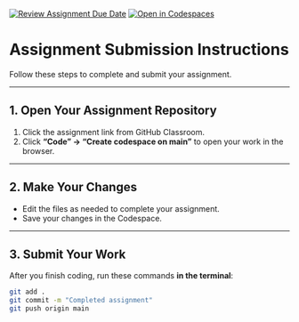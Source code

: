 [![Review Assignment Due Date](https://classroom.github.com/assets/deadline-readme-button-22041afd0340ce965d47ae6ef1cefeee28c7c493a6346c4f15d667ab976d596c.svg)](https://classroom.github.com/a/29fRi-EY)
[![Open in Codespaces](https://classroom.github.com/assets/launch-codespace-2972f46106e565e64193e422d61a12cf1da4916b45550586e14ef0a7c637dd04.svg)](https://classroom.github.com/open-in-codespaces?assignment_repo_id=20404427)
# Assignment Submission Instructions

Follow these steps to complete and submit your assignment.

---

## 1. Open Your Assignment Repository

1. Click the assignment link from GitHub Classroom.
2. Click **“Code” → “Create codespace on main”** to open your work in the browser.

---

## 2. Make Your Changes

- Edit the files as needed to complete your assignment.
- Save your changes in the Codespace.

---

## 3. Submit Your Work

After you finish coding, run these commands **in the terminal**:

```bash
git add .
git commit -m "Completed assignment"
git push origin main
